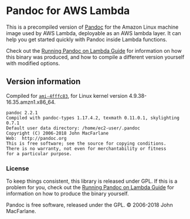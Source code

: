 # Pandoc for AWS Lambda

This is a precompiled version of [Pandoc](http://pandoc.org/) for the Amazon Linux machine image used by AWS Lambda, deployable as an AWS lambda layer. It can help you get started quickly with Pandoc inside Lambda functions.

Check out the [Running Pandoc on Lambda Guide](https://claudiajs.com/tutorials/pandoc-lambda.html) for information on how this binary was produced, and how to compile a different version yourself with modified options.

## Version information

Compiled for [`ami-4fffc83`](https://console.aws.amazon.com/ec2/v2/home?region=us-east-1#Images:visibility=public-images;search=amzn-ami-hvm-2017.03.1.20170812-x86_64-gp2;sort=name), for Linux kernel version 4.9.38-16.35.amzn1.x86_64.

```
pandoc 2.2.1
Compiled with pandoc-types 1.17.4.2, texmath 0.11.0.1, skylighting 0.7.1
Default user data directory: /home/ec2-user/.pandoc
Copyright (C) 2006-2018 John MacFarlane
Web:  http://pandoc.org
This is free software; see the source for copying conditions.
There is no warranty, not even for merchantability or fitness
for a particular purpose.
```

### License

To keep things consistent, this library is released under GPL. If this is a problem for you, check out the [Running Pandoc on Lambda Guide](https://claudiajs.com/tutorials/pandoc-lambda.html) for information on how to produce the binary yourself.

Pandoc is free software, released under the GPL. © 2006-2018 John MacFarlane. 
